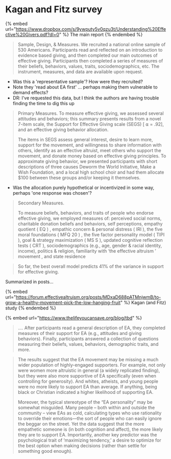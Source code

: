 # Kagan and Fitz survey

{% embed url="https://www.dropbox.com/s/9ywputy5v0qzu3t/Understanding%20Effective%20Givers.pdf?dl=0" %}
The main report
{% endembed %}

> Sample, Design, & Measures. We recruited a national online sample of 530 Americans. Participants read and reflected on an introduction to evidence based giving, and then completed our main outcomes of effective giving. Participants then completed a series of measures of their beliefs, behaviors, values, traits, sociodemographics, etc. The instrument, measures, and data are available upon request.

* Was this a 'representative sample'? How were they recruited?
* Note they 'read about EA first' ... perhaps making them vulnerable to demand effects?
* DR: I've requested this data, but I think the authors are having trouble finding the time to dig this up

> Primary Measures. To measure effective giving, we assessed several attitudes and behaviors; this summary presents results from a novel 7-item scale, the Support for Effective Giving scale (SEGS) \[ ⍺ = .92], and an effective giving behavior allocation.
>
> The items in SEGS assess general interest, desire to learn more, support for the movement, and willingness to share information with others, identify as an effective altruist, meet others who support the movement, and donate money based on effective giving principles. To approximate giving behavior, we presented participants with short descriptions of three causes Deworm the World Initiative, Make a Wish Foundation, and a local high school choir and had them allocate $100 between these groups and/or keeping it themselves.

* Was the allocation purely hypothetical or incentivized in some way, perhaps 'one response was chosen'?

> Secondary Measures.
>
> To measure beliefs, behaviors, and traits of people who endorse effective giving, we employed measures of: perceived social norms, charitable donation beliefs and behaviors, self perceptions, empathy quotient ( EQ ) , empathic concern & personal distress ( IRI ), the five moral foundations ( MFQ 20 ) , the five factor personality model ( TIPI ), goal & strategy maximization ( MS S ), updated cognitive reflection tests ( CRT ), sociodemographics (e.g., age, gender & racial identity, income), politics & religion, familiarity with ‘the effective altruism ’ movement , and state residence

> So far, the best overall model predicts 41% of the variance in support for effective giving.

Summarized in posts...

{% embed url="https://forum.effectivealtruism.org/posts/MDxaD688pATMnjwmB/to-grow-a-healthy-movement-pick-the-low-hanging-fruit" %}
Kagan (and Fitz) study
{% endembed %}

{% embed url="https://www.thelifeyoucansave.org/blog/tbd" %}

> .... After participants read a general description of EA, they completed measures of their support for EA (e.g., attitudes and giving behaviors). Finally, participants answered a collection of questions measuring their beliefs, values, behaviors, demographic traits, and more.

> The results suggest that the EA movement may be missing a much wider population of highly-engaged supporters. For example, not only were women more altruistic in general (a widely replicated finding), but they were also more supportive of EA specifically (even when controlling for generosity). And whites, atheists, and young people were no more likely to support EA than average. If anything, being black or Christian indicated a higher likelihood of supporting EA.
>
> Moreover, the typical stereotype of the “EA personality” may be somewhat misguided. Many people – both within and outside the community – view EAs as cold, calculating types who use rationality to override their emotions—the sort of people who can easily ignore the beggar on the street. Yet the data suggest that the more empathetic someone is (in both cognition and affect), the more likely they are to support EA. Importantly, another key predictor was the psychological trait of ‘maximizing tendency,’ a desire to optimize for the best option when making decisions (rather than settle for something good enough).
